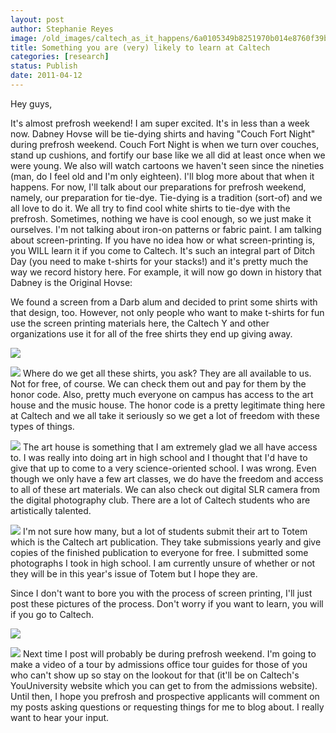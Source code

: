 ```yaml
---
layout: post
author: Stephanie Reyes
image: /old_images/caltech_as_it_happens/6a0105349b8251970b014e8760f39b970d.jpg
title: Something you are (very) likely to learn at Caltech 
categories: [research]
status: Publish
date: 2011-04-12
---
```



Hey guys,

It's almost prefrosh weekend! I am super excited. It's in less than a week now. Dabney Hovse will be tie-dying shirts and having "Couch Fort Night" during prefrosh weekend. Couch Fort Night is when we turn over couches, stand up cushions, and fortify our base like we all did at least once when we were young. We also will watch cartoons we haven't seen since the nineties (man, do I feel old and I'm only eighteen). I'll blog more about that when it happens. For now, I'll talk about our preparations for prefrosh weekend, namely, our preparation for tie-dye. Tie-dying is a tradition (sort-of) and we all love to do it. We all try to find cool white shirts to tie-dye with the prefrosh. Sometimes, nothing we have is cool enough, so we just make it ourselves. I'm not talking about iron-on patterns or fabric paint. I am talking about screen-printing. If you have no idea how or what screen-printing is, you WILL learn it if you come to Caltech. It's such an integral part of Ditch Day (you need to make t-shirts for your stacks!) and it's pretty much the way we record history here. For example, it will now go down in history that Dabney is the Original Hovse:

We found a screen from a Darb alum and decided to print some shirts with that design, too. However, not only people who want to make t-shirts for fun use the screen printing materials here, the Caltech Y and other organizations use it for all of the free shirts they end up giving away.


![](/old_images/caltech_as_it_happens/6a0105349b8251970b014e8760f83f970d.jpg)


![](/old_images/caltech_as_it_happens/6a0105349b8251970b014e60856915970c.jpg)
Where do we get all these shirts, you ask? They are all available to us. Not for free, of course. We can check them out and pay for them by the honor code. Also, pretty much everyone on campus has access to the art house and the music house. The honor code is a pretty legitimate thing here at Caltech and we all take it seriously so we get a lot of freedom with these types of things.


![](/old_images/caltech_as_it_happens/6a0105349b8251970b014e8760fbfa970d.jpg)
The art house is something that I am extremely glad we all have access to. I was really into doing art in high school and I thought that I'd have to give that up to come to a very science-oriented school. I was wrong. Even though we only have a few art classes, we do have the freedom and access to all of these art materials. We can also check out digital SLR camera from the digital photography club. There are a lot of Caltech students who are artistically talented.


![](/old_images/caltech_as_it_happens/6a0105349b8251970b0147e3e09b84970b.jpg)
I'm not sure how many, but a lot of students submit their art to Totem which is the Caltech art publication. They take submissions yearly and give copies of the finished publication to everyone for free. I submitted some photographs I took in high school. I am currently unsure of whether or not they will be in this year's issue of Totem but I hope they are.

Since I don't want to bore you with the process of screen printing, I'll just post these pictures of the process. Don't worry if you want to learn, you will if you go to Caltech.


![](/old_images/caltech_as_it_happens/6a0105349b8251970b014e60856da2970c.jpg)


![](/old_images/caltech_as_it_happens/6a0105349b8251970b014e876103a3970d.jpg)
Next time I post will probably be during prefrosh weekend. I'm going to make a video of a tour by admissions office tour guides for those of you who can't show up so stay on the lookout for that (it'll be on Caltech's YouUniversity website which you can get to from the admissions website). Until then, I hope you prefrosh and prospective applicants will comment on my posts asking questions or requesting things for me to blog about. I really want to hear your input.


